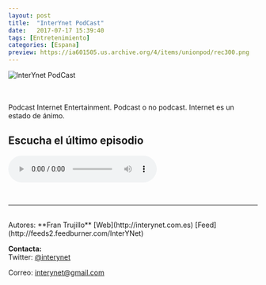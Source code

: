 ```yaml
---
layout: post
title:  "InterYnet PodCast"
date:   2017-07-17 15:39:40
tags: [Entretenimiento]
categories: [Espana]
preview: https://ia601505.us.archive.org/4/items/unionpod/rec300.png
---
```


![InterYnet PodCast](https://ia601505.us.archive.org/4/items/unionpod/interynetpodcastcaratula500x321.jpg)  

<br/>  
<br/>
Podcast Internet Entertainment.  
Podcast o no podcast.  
Internet es un estado de ánimo.  


<br/>

## Escucha el último episodio  


<!--reproductor-feed=http://feeds2.feedburner.com/InterYNet-->
<!--reproductor-start-->
<audio id="audio" preload="auto" controls="" src="https://archive.org/download/INTERYNETPODCAST216PODCASTROCINADOS/INTERYNETPODCAST216PODCASTROCINADOS.mp3"></audio>
<!--reproductor-end-->

<br>


_ _ _  

<br>  
Autores: **Fran Trujillo**  
[Web](http://interynet.com.es)  
[Feed](http://feeds2.feedburner.com/InterYNet)



**Contacta:**  
Twitter: [@interynet](https://twitter.com/interynet) 

Correo: [interynet@gmail.com](mailto:interynet@gmail.com)   







